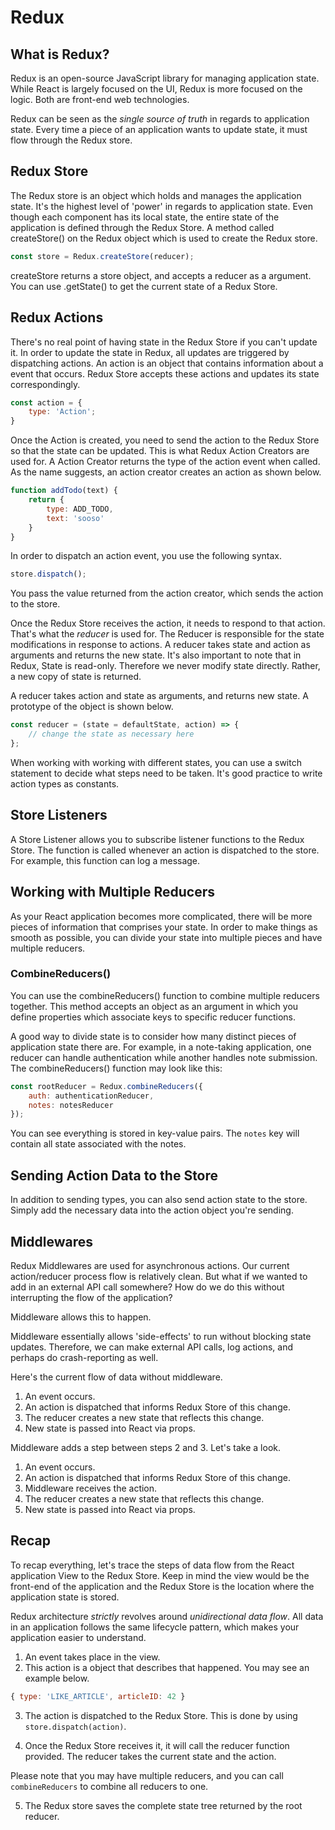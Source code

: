 # Redux

## What is Redux?

Redux is an open-source JavaScript library for managing application state. While React is largely focused on the UI, Redux is more focused on the logic. Both are front-end web technologies.

Redux can be seen as the *single source of truth* in regards to application state. Every time a piece of an application wants to update state, it must flow through the Redux store.

## Redux Store

The Redux store is an object which holds and manages the application state. It's the highest level of 'power' in regards to application state. Even though each component has its local state, the entire state of the application is defined through the Redux Store. A method called createStore() on the Redux object which is used to create the Redux store.

```javascript
const store = Redux.createStore(reducer);
```

createStore returns a store object, and accepts a reducer as a argument. You can use .getState() to get the current state of a Redux Store. 

## Redux Actions

There's no real point of having state in the Redux Store if you can't update it. In order to update the state in Redux, all updates are triggered by dispatching actions. An action is an object that contains information about a event that occurs. Redux Store accepts these actions and updates its state correspondingly. 

```javascript
const action = {
    type: 'Action';
}
```

Once the Action is created, you need to send the action to the Redux Store so that the state can be updated. This is what Redux Action Creators are used for. A Action Creator returns the type of the action event when called. As the name suggests, an action creator creates an action as shown below.

```javascript
function addTodo(text) {
    return {
        type: ADD_TODO,
        text: 'sooso'
    }
}
```

In order to dispatch an action event, you use the following syntax.

```javascript
store.dispatch();
```

You pass the value returned from the action creator, which sends the action to the store.

Once the Redux Store receives the action, it needs to respond to that action. That's what the *reducer* is used for. The Reducer is responsible for the state modifications in response to actions. A reducer takes state and action as arguments and returns the new state. It's also important to note that in Redux, State is read-only. Therefore we never modify state directly. Rather, a new copy of state is returned.

A reducer takes action and state as arguments, and returns new state. A prototype of the object is shown below.

```javascript
const reducer = (state = defaultState, action) => {
    // change the state as necessary here
};
```

When working with working with different states, you can use a switch statement to decide what steps need to be taken. It's good practice to write action types as constants.

## Store Listeners

A Store Listener allows you to subscribe listener functions to the Redux Store. The function is called whenever an action is dispatched to the store. For example, this function can log a message.

## Working with Multiple Reducers

As your React application becomes more complicated, there will be more pieces of information that comprises your state. In order to make things as smooth as possible, you can divide your state into multiple pieces and have multiple reducers.

### CombineReducers()

You can use the combineReducers() function to combine multiple reducers together. This method accepts an object as an argument in which you define properties which associate keys to specific reducer functions. 

A good way to divide state is to consider how many distinct pieces of application state there are. For example, in a note-taking application, one reducer can handle authentication while another handles note submission. The combineReducers() function may look like this:

```javascript
const rootReducer = Redux.combineReducers({
    auth: authenticationReducer,
    notes: notesReducer
});
```

You can see everything is stored in key-value pairs. The `notes` key will contain all state associated with the notes. 

## Sending Action Data to the Store

In addition to sending types, you can also send action state to the store. Simply add the necessary data into the action object you're sending.

## Middlewares

Redux Middlewares are used for asynchronous actions. Our current action/reducer process flow is relatively clean. But what if we wanted to add in an external API call somewhere? How do we do this without interrupting the flow of the application?

Middleware allows this to happen.

Middleware essentially allows 'side-effects' to run without blocking state updates. Therefore, we can make external API calls, log actions, and perhaps do crash-reporting as well.

Here's the current flow of data without middleware.

1. An event occurs.
2. An action is dispatched that informs Redux Store of this change.
3. The reducer creates a new state that reflects this change.
4. New state is passed into React via props.

Middleware adds a step between steps 2 and 3. Let's take a look.

1. An event occurs.
2. An action is dispatched that informs Redux Store of this change.
3. Middleware receives the action.
4. The reducer creates a new state that reflects this change.
5. New state is passed into React via props.

## Recap

To recap everything, let's trace the steps of data flow from the React application View to the Redux Store. Keep in mind the view would be the front-end of the application and the Redux Store is the location where the application state is stored.

Redux architecture *strictly* revolves around _unidirectional data flow_. All data in an application follows the same lifecycle pattern, which makes your application easier to understand. 

1. An event takes place in the view. 
2. This action is a object that describes that happened. You may see an example below.

```javascript
{ type: 'LIKE_ARTICLE', articleID: 42 }
```

3. The action is dispatched to the Redux Store. This is done by using `store.dispatch(action)`. 

4. Once the Redux Store receives it, it will call the reducer function provided. The reducer takes the current state and the action.

Please note that you may have multiple reducers, and you can call `combineReducers` to combine all reducers to one.

5. The Redux store saves the complete state tree returned by the root reducer.
